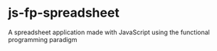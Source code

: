 # js-fp-spreadsheet
A spreadsheet application made with JavaScript using the functional programming paradigm
